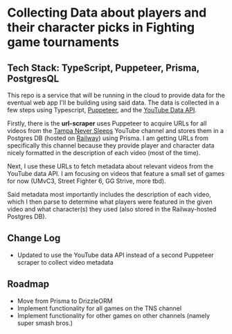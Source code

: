 # Collecting Data about players and their character picks in Fighting game tournaments

## Tech Stack: TypeScript, Puppeteer, Prisma, PostgresQL

This repo is a service that will be running in the cloud to provide data for the eventual web app I'll be building using said data. The data is collected in a few steps using Typescript, [Puppeteer](https://pptr.dev/), and the [YouTube Data API](https://developers.google.com/youtube/v3/docs/search/list).

Firstly, there is the **url-scraper** uses Puppeteer to acquire URLs for all videos from the [Tampa Never Sleeps](https://www.youtube.com/@TampaNeverSleeps) YouTube channel and stores them in a Postgres DB (hosted on [Railway](railway.app)) using Prisma. I am getting URLs from specifically this channel because they provide player and character data nicely formatted in the description of each video (most of the time).

Next, I use these URLs to fetch metadata about relevant videos from the YouTube data API. I am focusing on videos that feature a small set of games for now (UMvC3, Street Fighter 6, GG Strive, more tbd).

Said metadata most importantly includes the description of each video, which I then parse to determine what players were featured in the given video and what character(s) they used (also stored in the Railway-hosted Postgres DB).

## Change Log

- Updated to use the YouTube data API instead of a second Puppeteer scraper to collect video metadata

## Roadmap

- Move from Prisma to DrizzleORM
- Implement functionality for all games on the TNS channel
- Implement functionality for other games on other channels (namely super smash bros.)
